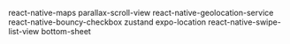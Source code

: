 react-native-maps
parallax-scroll-view
react-native-geolocation-service
react-native-bouncy-checkbox
zustand
expo-location
react-native-swipe-list-view
bottom-sheet